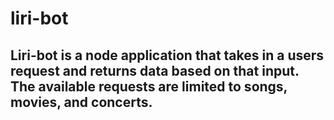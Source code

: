 # liri-bot

## Liri-bot is a node application that takes in a users request and returns data based on that input. The available requests are limited to songs, movies, and concerts.